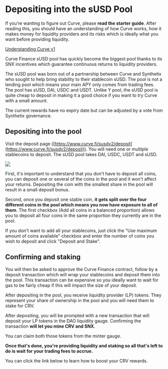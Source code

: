# Depositing into the sUSD Pool

If you’re wanting to figure out Curve, please **read the starter guide**. After reading this, you should have an understanding of how Curve works, how it makes money for liquidity providers and its risks which is ideally what you want before providing liquidity.

[Understanding Curve v1](/base-features/understanding-curve)

Curve Finance sUSD pool has quickly become the biggest pool thanks to its SNX incentives which guarantee continuous returns to liquidity providers.

The sUSD pool was born out of a partnership between Curve and Synthetix who sought to help bring stability to their stablecoin sUSD. The pool is not a lending pool which means your main APY only comes from trading fees. The pool has sUSD, DAI, USDC and USDT. Unlike Y pool, the sUSD pool is quite cheap to deposit in making it a good choice if you want to try Curve with a small amount.

The current rewards have no expiry date but can be adjusted by a vote from Synthetix governance.

## Depositing into the pool

Visit the deposit page ([https://www.curve.fi/susdv2/deposit](https://www.curve.fi/susdv2/deposit)). You will need one or multiple stablecoins to deposit. The sUSD pool takes DAI, USDC, USDT and sUSD.

![](https://2254922201-files.gitbook.io/~/files/v0/b/gitbook-legacy-files/o/assets%2F-MFA0rQI3SzfbVFgp3Ic%2F-MGDIWuC56j9-XnuWJ6h%2F-MGDJUjzSKSHDNbck6Ae%2Fimage.png?alt=media&token=85086ec5-f778-4388-8141-60306f17de33)

First, it's important to understand that you don't have to deposit all coins, you can deposit one or several of the coins in the pool and it won't affect your returns. Depositing the coin with the smallest share in the pool will result in a small deposit bonus.

Second, once you deposit one stable coin, **it gets split over the four different coins in the pool which means you now have exposure to all of them**. The first checkbox (Add all coins in a balanced proportion) allows you to deposit all four coins in the same proportion they currently are in the pool.

If you don't want to add all your stablecoins, just click the "Use maximum amount of coins available" checkbox and enter the number of coins you wish to deposit and click "Deposit and Stake".

## Confirming and staking

You will then be asked to approve the Curve Finance contract, follow by a deposit transaction which will wrap your stablecoins and deposit them into the pool. This transaction can be expensive so you ideally want to wait for gas to be fairly cheap if this will impact the size of your deposit.

After depositing in the pool, you receive liquidity provider (LP) tokens. They represent your share of ownership in the pool and you will need them to stake for CRV.

After depositing, you will be prompted with a new transaction that will deposit your LP tokens in the DAO liquidity gauge. Confirming the transaction **will let you mine CRV and SNX**.

You can claim both those tokens from the minter gauge.

**Once that's done, you're providing liquidity and staking so all that's left to do is wait for your trading fees to accrue.**

You can click the link below to learn how to boost your CRV rewards.

